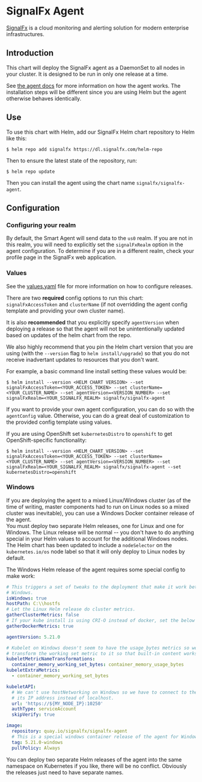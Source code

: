 # SignalFx Agent

[SignalFx](https://signalfx.com) is a cloud monitoring and alerting solution
for modern enterprise infrastructures.

## Introduction

This chart will deploy the SignalFx agent as a DaemonSet to all nodes in your
cluster.  It is designed to be run in only one release at a time.

See [the agent
docs](https://docs.signalfx.com/en/latest/integrations/kubernetes-quickstart.html)
for more information on how the agent works.  The installation steps will be
different since you are using Helm but the agent otherwise behaves identically.

## Use

To use this chart with Helm, add our SignalFx Helm chart repository to Helm
like this:

`$ helm repo add signalfx https://dl.signalfx.com/helm-repo`

Then to ensure the latest state of the repository, run:

`$ helm repo update`

Then you can install the agent using the chart name `signalfx/signalfx-agent`.

## Configuration

### Configuring your realm
By default, the Smart Agent will send data to the `us0` realm. If you are
not in this realm, you will need to explicitly set the `signalFxRealm` option
in the agent configuration. To determine if you are in a different realm,
check your profile page in the SignalFx web application.

### Values

See the [values.yaml](./values.yaml) file for more information on how to
configure releases.

There are two **required** config options to run this chart:
`signalFxAccessToken` and `clusterName` (if not overridding the agent config
template and providing your own cluster name).

It is also **recommended** that you explicitly specify `agentVersion` when
deploying a release so that the agent will not be unintentionally updated based
on updates of the helm chart from the repo.

We also highly recommend that you pin the Helm chart version that you are using
(with the `--version` flag to `helm install/upgrade`) so that you do not
receive inadvertant updates to resources that you don't want.

For example, a basic command line install setting these values would be:

`$ helm install --version <HELM CHART VERSION> --set signalFxAccessToken=<YOUR_ACCESS_TOKEN> --set clusterName=<YOUR_CLUSTER_NAME> --set agentVersion=<VERSION_NUMBER> --set signalFxRealm=<YOUR_SIGNALFX_REALM> signalfx/signalfx-agent`

If you want to provide your own agent configuration, you can do so with the
`agentConfig` value.  Otherwise, you can do a great deal of customization to
the provided config template using values.

If you are using OpenShift set `kubernetesDistro` to `openshift` to get
OpenShift-specific functionality:

`$ helm install --version <HELM_CHART_VERSION> --set signalFxAccessToken=<YOUR_ACCESS_TOKEN> --set clusterName=<YOUR_CLUSTER_NAME> --set agentVersion=<VERSION_NUMBER> --set signalFxRealm=<YOUR_SIGNALFX_REALM> signalfx/signalfx-agent --set kubernetesDistro=openshift`

### Windows

If you are deploying the agent to a mixed Linux/Windows cluster (as of the time
of writing, master components had to run on Linux nodes so a mixed cluster was
inevitable), you can use a Windows Docker container release of the agent.  
You must deploy two separate Helm releases, one for Linux and one
for Windows.  The Linux release will be normal -- you don't have to do anything
special in your Helm values to account for the additional Windows nodes. The
Helm chart has been updated to include a `nodeSelector` on the
`kubernetes.io/os` node label so that it will only deploy to Linux nodes by
default.

The Windows Helm release of the agent requires some special config to make work:

```yaml
# This triggers a set of tweaks to the deployment that make it work better for
# Windows.
isWindows: true
hostPath: C:\\hostfs
# Let the Linux Helm release do cluster metrics.
gatherClusterMetrics: false
# If your kube install is using CRI-O instead of docker, set the below to false.
gatherDockerMetrics: true

agentVersion: 5.21.0

# Kubelet on Windows doesn't seem to have the usage_bytes metrics so we'll
# transform the working set metric to it so that built-in content works.
kubeletMetricNameTransformations:
  container_memory_working_set_bytes: container_memory_usage_bytes
kubeletExtraMetrics:
  - container_memory_working_set_bytes

kubeletAPI:
  # We can't use hostNetworking on Windows so we have to connect to the node by
  # its IP address instead of localhost.
  url: 'https://${MY_NODE_IP}:10250'
  authType: serviceAccount
  skipVerify: true

image:
  repository: quay.io/signalfx/signalfx-agent
  # This is a special windows container release of the agent for Windows.
  tag: 5.21.0-windows
  pullPolicy: Always
```

You can deploy two separate Helm releases of the agent into the same namespace
on Kubernetes if you like, there will be no conflict.  Obviously the releases
just need to have separate names.
